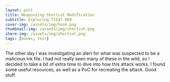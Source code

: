 ```yaml
---
layout: post
title: Weaponzing Shortcut Modification
subtitle: Exploring T1547.009 
cover-img: /assets/img/honk.png
thumbnail-img: /assets/img/shortcut.png
share-img: /assets/img/shortcut.png
tags: [books, test]
---
```


The other day I was investigating an alert for what was suspected to be a malicious lnk file. I had not really seen many of these in the wild, so I decided to take a bit of extra time to dive into how this attack works. I found some useful resources, as well as a PoC for recreating the attack. Good stuff.


